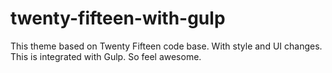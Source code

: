 # twenty-fifteen-with-gulp
This theme based on Twenty Fifteen code base. With style and UI changes. This is integrated with Gulp. So feel awesome.

